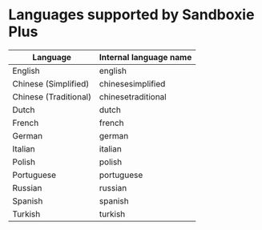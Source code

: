 # Languages supported by Sandboxie Plus

| Language              | Internal language name |
| --------------------- | ---------------------- |
| English               | english                |
| Chinese (Simplified)  | chinesesimplified      |
| Chinese (Traditional) | chinesetraditional     |
| Dutch                 | dutch                  |
| French                | french                 |
| German                | german                 |
| Italian               | italian                |
| Polish                | polish                 |
| Portuguese            | portuguese             |
| Russian               | russian                |
| Spanish               | spanish                |
| Turkish               | turkish                |

